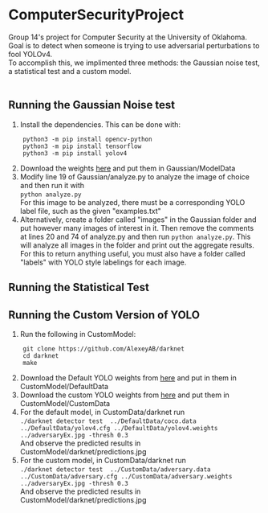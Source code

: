 # ComputerSecurityProject
Group 14's project for Computer Security at the University of Oklahoma. Goal is to detect when someone is trying to use adversarial perturbations to fool YOLOv4. <br>
To accomplish this, we implimented three methods: the Gaussian noise test, a statistical test and a custom model. <br>
<br>
## Running the Gaussian Noise test
1. Install the dependencies. This can be done with: <br>
```
    python3 -m pip install opencv-python
    python3 -m pip install tensorflow
    python3 -m pip install yolov4
```
2. Download the weights [here](https://drive.google.com/file/d/15P4cYyZ2Sd876HKAEWSmeRdFl_j-0upi/view) and put them in Gaussian/ModelData
3. Modify line 19 of Gaussian/analyze.py to analyze the image of choice and then run it with <br>
    `python analyze.py` <br>
   For this image to be analyzed, there must be a corresponding YOLO label file, such as the given "examples.txt"
4. Alternatively, create a folder called "images" in the Gaussian folder and put however many images of interest in it. Then remove the comments at lines 20 and 74 of analyze.py and then run `python analyze.py`. This will analyze all images in the folder and print out the aggregate results. For this to return anything useful, you must also have a folder called "labels" with YOLO style labelings for each image.

## Running the Statistical Test

## Running the Custom Version of YOLO
1. Run the following in CustomModel: <br>
```
    git clone https://github.com/AlexeyAB/darknet
    cd darknet
    make
```
2. Download the Default YOLO weights from [here](https://drive.google.com/file/d/15P4cYyZ2Sd876HKAEWSmeRdFl_j-0upi/view) and put in them in CustomModel/DefaultData
3. Download the custom YOLO weights from [here](https://drive.google.com/file/d/1FFYXSInyHK0S2GhzOpaXyJKXjGdPW9vH/view?usp=sharing) and put them in CustomModel/CustomData
4. For the default model, in CustomData/darknet run <br>
    `./darknet detector test  ../DefaultData/coco.data ../DefaultData/yolov4.cfg ../DefaultData/yolov4.weights ../adversaryEx.jpg -thresh 0.3` <br>
    And observe the predicted results in CustomModel/darknet/predictions.jpg
5. For the custom model, in CustomData/darknet run <br>
    `./darknet detector test  ../CustomData/adversary.data ../CustomData/adversary.cfg ../CustomData/adversary.weights ../adversaryEx.jpg -thresh 0.3` <br>
    And observe the predicted results in CustomModel/darknet/predictions.jpg
    

